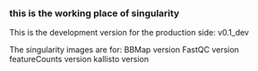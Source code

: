 ### this is the working place of singularity

This is the development version for the production side: v0.1_dev

The singularity images are for:
BBMap version
FastQC version
featureCounts version
kallisto version


